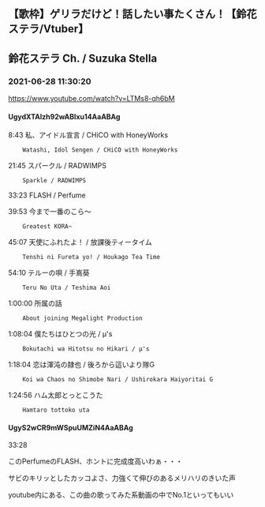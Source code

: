 ## 【歌枠】ゲリラだけど！話したい事たくさん！【鈴花ステラ/Vtuber】
## 鈴花ステラ Ch. / Suzuka Stella
### 2021-06-28 11:30:20
https://www.youtube.com/watch?v=LTMs8-qh6bM
#### UgydXTAlzh92wABIxu14AaABAg
8:43	私、アイドル宣言 / CHiCO with HoneyWorks

		Watashi, Idol Sengen / CHiCO with HoneyWorks



21:45	スパークル / RADWIMPS

		Sparkle / RADWIMPS



33:23	FLASH / Perfume



39:53	今まで一番のこら～

		Greatest KORA~



45:07	天使にふれたよ！ / 放課後ティータイム

		Tenshi ni Fureta yo! / Houkago Tea Time



54:10	テルーの唄 / 手嶌葵

		Teru No Uta / Teshima Aoi



1:00:00	所属の話

		About joining Megalight Production



1:08:04	僕たちはひとつの光 / μ's

		Bokutachi wa Hitotsu no Hikari / μ's



1:18:04	恋は渾沌の隷也 / 後ろから這いより隊G

		Koi wa Chaos no Shimobe Nari / Ushirokara Haiyoritai G



1:24:56	ハム太郎とっとこうた

		Hamtaro tottoko uta

#### UgyS2wCR9mWSpuUMZiN4AaABAg
33:28

このPerfumeのFLASH、ホントに完成度高いわぁ・・・

サビのキリッとしたカッコよさ、力強くて伸びのあるメリハリのきいた声

youtube内にある、この曲の歌ってみた系動画の中でNo.1といってもいい

